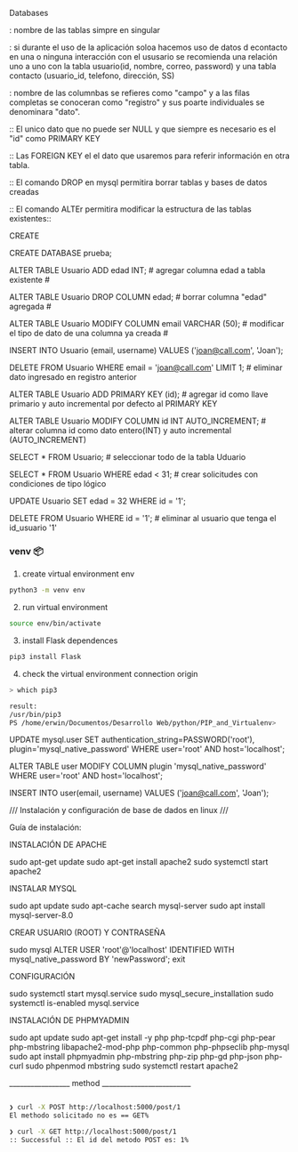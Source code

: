 Databases

: nombre de las tablas simpre en singular

: si durante el uso de la aplicación soloa hacemos uso de datos d econtacto en una o ninguna interacción con el ususario se recomienda una relación uno a uno con la tabla usuario(id, nombre, correo, password) y una tabla contacto (usuario_id, telefono, dirección, SS) 

: nombre de las columnbas se refieres como "campo" y a las filas completas se conoceran como "registro" y sus poarte individuales se denominara "dato".

:: El unico dato que no puede ser NULL y que siempre es necesario es el "id" como PRIMARY KEY

:: Las FOREIGN KEY el el dato que usaremos para referir información en otra tabla.

:: El comando DROP en mysql permitira borrar tablas y bases de datos creadas

:: El comando ALTEr permitira modificar la estructura de las tablas existentes::


CREATE

CREATE DATABASE prueba;

ALTER TABLE Usuario ADD edad INT; 		 # agregar columna edad a tabla existente #

ALTER TABLE Usuario DROP COLUMN edad;   		 # borrar columna "edad" agregada #

ALTER TABLE Usuario MODIFY COLUMN email VARCHAR (50);		 # modificar el tipo de dato de una columna ya creada #

INSERT INTO Usuario (email, username)
VALUES ('joan@call.com', 'Joan');

DELETE FROM Usuario WHERE email = 'joan@call.com' LIMIT 1;  		# eliminar dato ingresado en registro anterior

ALTER TABLE Usuario ADD PRIMARY KEY (id); 		# agregar id como llave primario y auto incremental por defecto al PRIMARY KEY

ALTER TABLE Usuario MODIFY COLUMN id INT AUTO_INCREMENT;		# alterar columna id como dato entero(INT) y auto incremental (AUTO_INCREMENT)

SELECT * FROM Usuario;  		# seleccionar todo de la tabla Uduario

SELECT * FROM Usuario WHERE edad < 31; 			# crear solicitudes con condiciones de tipo lógico

UPDATE Usuario SET edad = 32 WHERE id = '1';

DELETE FROM Usuario WHERE id = '1';  	# eliminar al usuario que tenga el id_usuario '1'




### venv  :package:

1. create virtual environment env

~~~sh
python3 -m venv env
~~~

2. run virtual environment

~~~sh
source env/bin/activate
~~~

3. install Flask dependences

~~~sh
pip3 install Flask
~~~

4. check the virtual environment connection origin

~~~sh
> which pip3

result:
/usr/bin/pip3
PS /home/erwin/Documentos/Desarrollo Web/python/PIP_and_Virtualenv> 
~~~



UPDATE mysql.user SET authentication_string=PASSWORD('root'), plugin='mysql_native_password' WHERE user='root' AND host='localhost';

ALTER TABLE user MODIFY COLUMN plugin 'mysql_native_password' WHERE user='root' AND host='localhost';

INSERT INTO user(email, username)
VALUES ('joan@call.com', 'Joan');   




/// Instalación y configuración de base de dados en linux ///

Guía de instalación:

INSTALACIÓN DE APACHE

sudo apt-get update
sudo apt-get install apache2
sudo systemctl start apache2

INSTALAR MYSQL

sudo apt update
sudo apt-cache search mysql-server
sudo apt install mysql-server-8.0

CREAR USUARIO (ROOT) Y CONTRASEÑA

sudo mysql
ALTER USER 'root'@'localhost' IDENTIFIED WITH mysql_native_password BY 'newPassword';
exit

CONFIGURACIÓN

sudo systemctl start mysql.service
sudo mysql_secure_installation
sudo systemctl is-enabled mysql.service

INSTALACIÓN DE PHPMYADMIN

sudo apt update
sudo apt-get install -y php php-tcpdf php-cgi php-pear php-mbstring libapache2-mod-php php-common php-phpseclib php-mysql
sudo apt install phpmyadmin php-mbstring php-zip php-gd php-json php-curl
sudo phpenmod mbstring
sudo systemctl restart apache2



_________________ method _________________________


~~~sh

❯ curl -X POST http://localhost:5000/post/1
El methodo solicitado no es == GET%                                                          

❯ curl -X GET http://localhost:5000/post/1
:: Successful :: El id del metodo POST es: 1%   

~~~